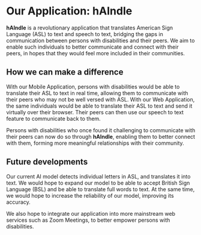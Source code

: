 # Our Application: hAIndle
**hAIndle** is a revolutionary application that translates American Sign Language (ASL) to text and speech to text, 
bridging the gaps in communication between persons with disabilities and their peers. We aim to enable such individuals to better 
communicate and connect with their peers, in hopes that they would feel more included in their communities.

## How we can make a difference
With our Mobile Application, persons with disabilities would be able to translate their ASL to text
in real time, allowing them to communicate with their peers who may not be well versed with ASL. With our Web 
Application, the same individuals would be able to translate their ASL to text and send it virtually over their
browser. Their peers can then use our speech to text feature to communicate back to them. 

Persons with disabilities who once found it challenging to communicate with their peers can now do so through 
**hAIndle**, enabling them to better connect with them, forming more meaningful relationships with their community.

## Future developments
Our current AI model detects individual letters in ASL, and translates it into text. We would hope to expand our model 
to be able to accept British Sign Language (BSL) and be able to translate full words to text. At the same time, we 
would hope to increase the reliability of our model, improving its accuracy. 

We also hope to integrate our application into more mainstream web services such as Zoom Meetings, to better empower 
persons with disabilities.
